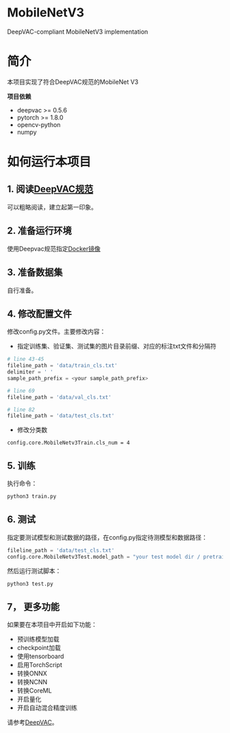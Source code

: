 # MobileNetV3
DeepVAC-compliant MobileNetV3 implementation

# 简介
本项目实现了符合DeepVAC规范的MobileNet V3

**项目依赖**

- deepvac >= 0.5.6
- pytorch >= 1.8.0
- opencv-python
- numpy

# 如何运行本项目

## 1. 阅读[DeepVAC规范](https://github.com/DeepVAC/deepvac)
可以粗略阅读，建立起第一印象。

## 2. 准备运行环境
使用Deepvac规范指定[Docker镜像](https://github.com/DeepVAC/deepvac#2-%E7%8E%AF%E5%A2%83%E5%87%86%E5%A4%87)

## 3. 准备数据集
自行准备。

## 4. 修改配置文件

修改config.py文件。主要修改内容：
- 指定训练集、验证集、测试集的图片目录前缀、对应的标注txt文件和分隔符

```python
# line 43-45
fileline_path = 'data/train_cls.txt'
delimiter = ' ' 
sample_path_prefix = <your sample_path_prefix>

# line 69
fileline_path = 'data/val_cls.txt'

# line 82
fileline_path = 'data/test_cls.txt'
```

- 修改分类数
```
config.core.MobileNetv3Train.cls_num = 4
```

## 5. 训练

执行命令：
```bash
python3 train.py
```

## 6. 测试

指定要测试模型和测试数据的路径，在config.py指定待测模型和数据路径：

```python
fileline_path = 'data/test_cls.txt'
config.core.MobileNetv3Test.model_path = "your test model dir / pretrained weights"
```

然后运行测试脚本：

```bash
python3 test.py
```

## 7， 更多功能
如果要在本项目中开启如下功能：
- 预训练模型加载
- checkpoint加载
- 使用tensorboard
- 启用TorchScript
- 转换ONNX
- 转换NCNN
- 转换CoreML
- 开启量化
- 开启自动混合精度训练

请参考[DeepVAC](https://github.com/DeepVAC/deepvac)。
